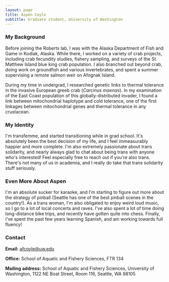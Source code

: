 ```yaml
---
layout: page
title: Aspen Coyle
subtitle: Graduate student, University of Washington
---
```


### My Background

Before joining the Roberts lab, I was with the Alaska Department of Fish and Game in Kodiak, Alaska. While there, I worked on a variety of crab projects, including crab fecundity studies, fishery sampling, and surveys of the St. Matthew Island blue king crab population. I also branched out beyond crab, doing work on groundfish and various invertebrates, and spent a summer supervising a remote salmon weir on Afognak Island.

During my time in undergrad, I researched genetic links to thermal tolerance in the invasive European greeb crab (*Carcinus maenas*). In my examination of the East Coast population of this globally-distributed invader, I found a link between mitochondrial haplotype and cold tolerance, one of the first linkages between mitochondrial genes and thermal tolerance in any crustacean. 

### My Identity

I'm transfemme, and started transitioning while in grad school. It's absolutely been the best decision of my life, and I feel immeasurably happier and more complete. I'm also extremely passionate about trans solidarity, and nearly always glad to chat about being trans with anyone who's interested! Feel especially free to reach out if you're also trans. There's not many of us in academia, and I really do take that trans solidarity stuff seriously.

### Even More About Aspen

I'm an absolute sucker for karaoke, and I'm starting to figure out more about the strategy of pinball (Seattle has one of the best pinball scenes in the country!).
As a trans woman, I'm also obligated to enjoy weird loud music, so I go to a lot of local concerts and raves. I've also spent a lot of time doing long-distance bike trips, and 
recently have gotten quite into chess. Finally, I've spent the past few years learning Spanish, and am working towards full fluency!

### Contact
 **Email:** [afcoyle@uw.edu](mailto:afcoyle@uw.edu)

 **Office:** School of Aquatic and Fishery Sciences, FTR 134  
 
 **Mailing address:** School of Aquatic and Fishery Sciences, University of Washington, 1122 NE Boat Street, Room 116, Seattle, WA 98105